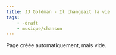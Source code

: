```yaml
---
title: JJ Goldman - Il changeait la vie
tags:
    - -draft
    - musique/chanson
---
```


Page créée automatiquement, mais vide.
